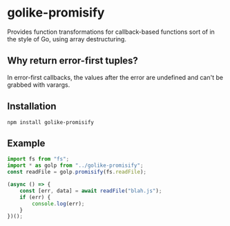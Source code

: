 # golike-promisify
Provides function transformations for callback-based functions sort of in the style of Go, using array destructuring.

## Why return error-first tuples?
In error-first callbacks, the values after the error are undefined and can't be grabbed with varargs.

## Installation
`npm install golike-promisify`

## Example

```js
import fs from "fs";
import * as golp from "../golike-promisify";
const readFile = golp.promisify(fs.readFile);

(async () => {
    const [err, data] = await readFile("blah.js");
    if (err) {
        console.log(err);
    }
})();
```
